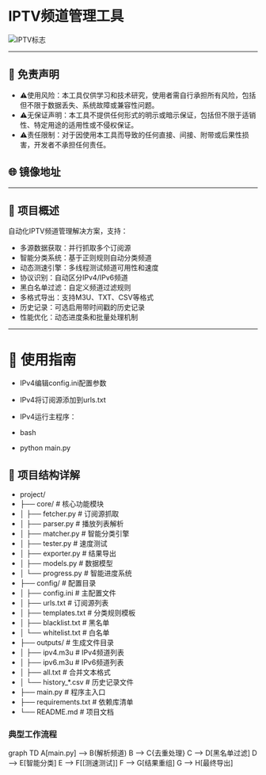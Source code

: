 
# IPTV频道管理工具

![IPTV标志](https://socialify.git.ci/cnliux/tv/image?description=1&descriptionEditable=IPTV%20%E7%9B%B4%E6%92%AD%E6%BA%90&forks=1&language=1&name=1&owner=1&pattern=Circuit%20Board&stargazers=1&theme=Auto)

------------
## 📌 免责声明​
- ⚠️ ​使用风险​：本工具仅供学习和技术研究，使用者需自行承担所有风险，包括但不限于数据丢失、系统故障或兼容性问题。
- ⚠️ ​无保证声明​：本工具不提供任何形式的明示或暗示保证，包括但不限于适销性、特定用途的适用性或不侵权保证。
- ⚠️ ​责任限制​：对于因使用本工具而导致的任何直接、间接、附带或后果性损害，开发者不承担任何责任。

## 🌐 镜像地址

---

## 📌 项目概述
自动化IPTV频道管理解决方案，支持：
- ​多源数据获取​：并行抓取多个订阅源
- ​智能分类系统​：基于正则规则自动分类频道
- ​动态测速引擎​：多线程测试频道可用性和速度
- ​协议识别​：自动区分IPv4/IPv6频道
- ​黑白名单过滤​：自定义频道过滤规则
- ​多格式导出​：支持M3U、TXT、CSV等格式
- ​历史记录​：可选启用带时间戳的历史记录
- ​性能优化​：动态进度条和批量处理机制
---

# 🚦 使用指南
- IPv4编辑config.ini配置参数

- IPv4将订阅源添加到urls.txt

- IPv4运行主程序：

- bash
- python main.py
## 📂 项目结构详解
- project/
- ├── core/                       # 核心功能模块
- │   ├── fetcher.py              # 订阅源抓取
- │   ├── parser.py               # 播放列表解析
- │   ├── matcher.py              # 智能分类引擎
- │   ├── tester.py               # 速度测试
- │   ├── exporter.py             # 结果导出
- │   ├── models.py               # 数据模型
- │   └── progress.py             # 智能进度系统
- ├── config/                     # 配置目录
- │   ├── config.ini              # 主配置文件
- │   ├── urls.txt                # 订阅源列表
- │   ├── templates.txt           # 分类规则模板
- │   ├── blacklist.txt           # 黑名单
- │   └── whitelist.txt           # 白名单
- ├── outputs/                    # 生成文件目录
- │   ├── ipv4.m3u                # IPv4频道列表
- │   ├── ipv6.m3u                # IPv6频道列表
- │   ├── all.txt                 # 合并文本格式
- │   └── history_*.csv           # 历史记录文件
- ├── main.py                     # 程序主入口
- ├── requirements.txt            # 依赖库清单
- └── README.md                   # 项目文档
### 典型工作流程
graph TD
A[main.py] --> B(解析频道)
B --> C{去重处理}
C --> D[黑名单过滤]
D --> E[智能分类]
E --> F[[测速测试]]
F --> G[结果重组]
G --> H[最终导出]
